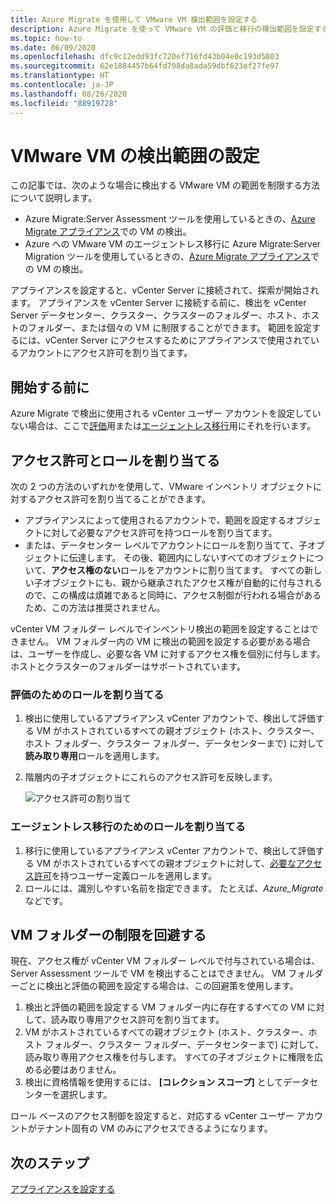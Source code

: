 ```yaml
---
title: Azure Migrate を使用して VMware VM 検出範囲を設定する
description: Azure Migrate を使って VMware VM の評価と移行の検出範囲を設定する方法について説明します。
ms.topic: how-to
ms.date: 06/09/2020
ms.openlocfilehash: dfc9c12edd93fc720ef716fd43b04e0c193d5803
ms.sourcegitcommit: 62e1884457b64fd798da8ada59dbf623ef27fe97
ms.translationtype: HT
ms.contentlocale: ja-JP
ms.lasthandoff: 08/26/2020
ms.locfileid: "88919728"
---
```

# <a name="set-discovery-scope-for-vmware-vms"></a>VMware VM の検出範囲の設定

この記事では、次のような場合に検出する VMware VM の範囲を制限する方法について説明します。

- Azure Migrate:Server Assessment ツールを使用しているときの、[Azure Migrate アプライアンス](migrate-appliance-architecture.md)での VM の検出。
- Azure への VMware VM のエージェントレス移行に Azure Migrate:Server Migration ツールを使用しているときの、[Azure Migrate アプライアンス](migrate-appliance-architecture.md)での VM の検出。

アプライアンスを設定すると、vCenter Server に接続されて、探索が開始されます。 アプライアンスを vCenter Server に接続する前に、検出を vCenter Server データセンター、クラスター、クラスターのフォルダー、ホスト、ホストのフォルダー、または個々の VＭ に制限することができます。 範囲を設定するには、vCenter Server にアクセスするためにアプライアンスで使用されているアカウントにアクセス許可を割り当てます。

## <a name="before-you-start"></a>開始する前に

Azure Migrate で検出に使用される vCenter ユーザー アカウントを設定していない場合は、ここで[評価](tutorial-prepare-vmware.md#set-up-permissions-for-assessment)用または[エージェントレス移行](tutorial-prepare-vmware.md#assign-permissions-to-an-account)用にそれを行います。


## <a name="assign-permissions-and-roles"></a>アクセス許可とロールを割り当てる

次の 2 つの方法のいずれかを使用して、VMware インベントリ オブジェクトに対するアクセス許可を割り当てることができます。

- アプライアンスによって使用されるアカウントで、範囲を設定するオブジェクトに対して必要なアクセス許可を持つロールを割り当てます。
- または、データセンター レベルでアカウントにロールを割り当てて、子オブジェクトに伝達します。 その後、範囲内にしないすべてのオブジェクトについて、**アクセス権のない**ロールをアカウントに割り当てます。 すべての新しい子オブジェクトにも、親から継承されたアクセス権が自動的に付与されるので、この構成は煩雑であると同時に、アクセス制御が行われる場合があるため、この方法は推奨されません。

vCenter VM フォルダー レベルでインベントリ検出の範囲を設定することはできません。 VM フォルダー内の VM に検出の範囲を設定する必要がある場合は、ユーザーを作成し、必要な各 VM に対するアクセス権を個別に付与します。 ホストとクラスターのフォルダーはサポートされています。


### <a name="assign-a-role-for-assessment"></a>評価のためのロールを割り当てる

1. 検出に使用しているアプライアンス vCenter アカウントで、検出して評価する VM がホストされているすべての親オブジェクト (ホスト、クラスター、ホスト フォルダー、クラスター フォルダー、データセンターまで) に対して**読み取り専用**ロールを適用します。
2. 階層内の子オブジェクトにこれらのアクセス許可を反映します。

    ![アクセス許可の割り当て](./media/tutorial-assess-vmware/assign-perms.png)

### <a name="assign-a-role-for-agentless-migration"></a>エージェントレス移行のためのロールを割り当てる

1. 移行に使用しているアプライアンス vCenter アカウントで、検出して評価する VM がホストされているすべての親オブジェクトに対して、[必要なアクセス許可](migrate-support-matrix-vmware-migration.md#vmware-requirements-agentless)を持つユーザー定義ロールを適用します。
2. ロールには、識別しやすい名前を指定できます。 たとえば、<em>Azure_Migrate</em> などです。

## <a name="work-around-vm-folder-restriction"></a>VM フォルダーの制限を回避する

現在、アクセス権が vCenter VM フォルダー レベルで付与されている場合は、Server Assessment ツールで VM を検出することはできません。 VM フォルダーごとに検出と評価の範囲を設定する場合は、この回避策を使用します。

1. 検出と評価の範囲を設定する VM フォルダー内に存在するすべての VM に対して、読み取り専用アクセス許可を割り当てます。
2. VM がホストされているすべての親オブジェクト (ホスト、クラスター、ホスト フォルダー、クラスター フォルダー、データセンターまで) に対して、読み取り専用アクセス権を付与します。 すべての子オブジェクトに権限を広める必要はありません。
3. 検出に資格情報を使用するには、 **[コレクション スコープ]** としてデータセンターを選択します。


ロール ベースのアクセス制御を設定すると、対応する vCenter ユーザー アカウントがテナント固有の VM のみにアクセスできるようになります。


## <a name="next-steps"></a>次のステップ

[アプライアンスを設定する](how-to-set-up-appliance-vmware.md)
